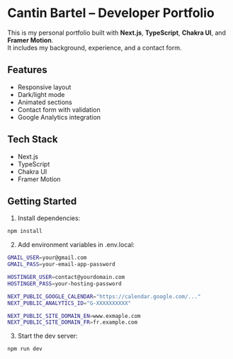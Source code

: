 # Cantin Bartel – Developer Portfolio

This is my personal portfolio built with **Next.js**, **TypeScript**, **Chakra UI**, and **Framer Motion**.  
It includes my background, experience, and a contact form.

## Features

- Responsive layout
- Dark/light mode
- Animated sections
- Contact form with validation
- Google Analytics integration

## Tech Stack

- Next.js
- TypeScript
- Chakra UI
- Framer Motion

## Getting Started

1. Install dependencies:

```bash
npm install
```

2. Add environment variables in .env.local:

```bash
GMAIL_USER=your@gmail.com
GMAIL_PASS=your-email-app-password

HOSTINGER_USER=contact@yourdomain.com
HOSTINGER_PASS=your-hosting-password

NEXT_PUBLIC_GOOGLE_CALENDAR="https://calendar.google.com/..."
NEXT_PUBLIC_ANALYTICS_ID="G-XXXXXXXXXX"

NEXT_PUBLIC_SITE_DOMAIN_EN=www.exmaple.com
NEXT_PUBLIC_SITE_DOMAIN_FR=fr.example.com
```

3. Start the dev server:

```bash
npm run dev
```
